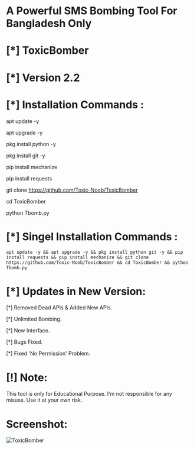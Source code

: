# A Powerful SMS Bombing Tool For Bangladesh Only

# [*] ToxicBomber
# [*] Version 2.2

# [*] Installation Commands :

apt update -y

apt upgrade -y

pkg install python -y

pkg install git -y

pip install mechanize

pip install requests

git clone https://github.com/Toxic-Noob/ToxicBomber

cd ToxicBomber

python Tbomb.py

# [*] Singel Installation Commands :
```shell script
apt update -y && apt upgrade -y && pkg install python git -y && pip install requests && pip install mechanize && git clone https://github.com/Toxic-Noob/ToxicBomber && cd ToxicBomber && python Tbomb.py
```
# [*] Updates in New Version:

[*] Removed Dead APIs & Added New APIs.

[*] Unlimited Bombing.

[*] New Interface.

[*] Bugs Fixed.

[*] Fixed 'No Permission' Problem.

# [!] Note:
This tool is only for Educational Purpose.
I'm not responsible for any misuse.
Use it at your own risk.

# Screenshot:
<img src="https://c.top4top.io/p_2175r7wcm0.jpg" alt="ToxicBomber">
